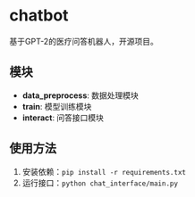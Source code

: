 # chatbot
基于GPT-2的医疗问答机器人，开源项目。

## 模块
- **data_preprocess**: 数据处理模块
- **train**: 模型训练模块
- **interact**: 问答接口模块

## 使用方法
1. 安装依赖：`pip install -r requirements.txt`
2. 运行接口：`python chat_interface/main.py`
